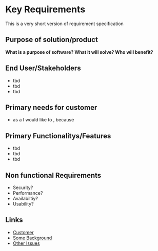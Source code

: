 # Key Requirements 

This is a very short version of requirement specification


## Purpose of solution/product

**What is a purpose of software? What it will solve? Who will benefit?**


## End User/Stakeholders

* tbd
* tbd
* tbd

## Primary needs for customer

* as a <role> I would like to <act>, because <rationale>

## Primary Functionalitys/Features

* tbd
* tbd
* tbd

## Non functional Requirements

* Security?
* Performance?
* Availabiltiy?
* Usability?


## Links


* [Customer]()
* [Some Background]()
* [Other Issues]()

